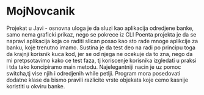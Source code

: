 # MojNovcanik
Projekat u Javi - osnovna uloga je da sluzi kao aplikacija odredjene banke, samo nema graficki prikaz, nego se pokrece iz CLI 
Poenta projekta je da se napravi aplikacija koja ce raditi slican posao kao sto rade mnoge aplikcije za banku, koje trenutno imamo. 
Sustina je da test deo na radi po principu toga da krajnji korisnik kuca kod, jer se od njega ne ocekuje da to zna, nego da mi pretpsotavimo kako ce test faza, tj koriscenje korisnika izgledati u praksi i tda tako koncipiramo main metodu. Najelegantniji nacin je uz pomoc switcha,tj vise njih i odredjenih while petlji.
Program mora posedovati dodatne klase da bismo pravili razlicite vrste objekata koje cemo kasnije koristiti u okviru banke. 
